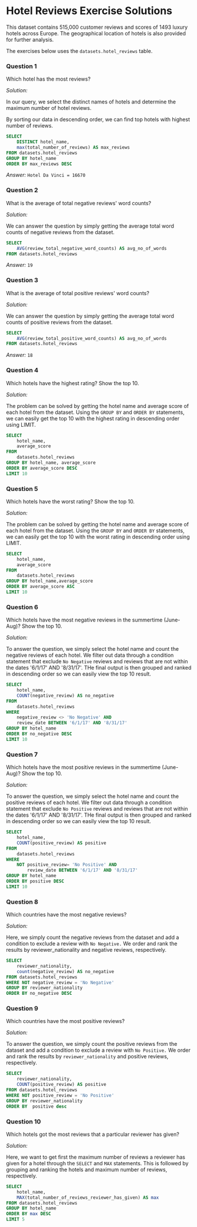 # Hotel Reviews Exercise Solutions

This dataset contains 515,000 customer reviews and scores of 1493 luxury hotels across Europe.
The geographical location of hotels is also provided for further analysis.

The exercises below uses the `datasets.hotel_reviews` table.

### Question 1
Which hotel has the most reviews?

*Solution:*

In our query, we select the distinct names of hotels and determine the maximum number of hotel reviews. 

By sorting our data in descending order, we can find top hotels with highest number of reviews.

```sql
SELECT 
    DISTINCT hotel_name,
    max(total_number_of_reviews) AS max_reviews
FROM datasets.hotel_reviews 
GROUP BY hotel_name
ORDER BY max_reviews DESC
```
*Answer:* `Hotel Da Vinci = 16670`

### Question 2
What is the average of total negative reviews' word counts?

*Solution:*

We can answer the question by simply getting the average total word counts of negative reviews from the dataset.
```sql
SELECT 
    AVG(review_total_negative_word_counts) AS avg_no_of_words
FROM datasets.hotel_reviews
```
*Answer:* `19`

### Question 3
What is the average of total positive reviews' word counts?

*Solution:*

We can answer the question by simply getting the average total word counts of positive reviews from the dataset.
```sql
SELECT 
    AVG(review_total_positive_word_counts) AS avg_no_of_words
FROM datasets.hotel_reviews
```
*Answer:* `18`

### Question 4
Which hotels have the highest rating? Show the top 10.

*Solution:*

The problem can be solved by getting the hotel name and average score of each hotel from the dataset. Using the `GROUP BY` and `ORDER BY` statements, we can easily get the top 10 with the highest rating in descending order using LIMIT.

```sql
SELECT
    hotel_name, 
    average_score
FROM 
    datasets.hotel_reviews 
GROUP BY hotel_name, average_score 
ORDER BY average_score DESC 
LIMIT 10
```

### Question 5
Which hotels have the worst rating? Show the top 10.

*Solution:*

The problem can be solved by getting the hotel name and average score of each hotel from the dataset. Using the `GROUP BY` and `ORDER BY` statements, we can easily get the top 10 with the worst rating in descending order using LIMIT.

```sql
SELECT 
    hotel_name, 
    average_score 
FROM 
    datasets.hotel_reviews 
GROUP BY hotel_name,average_score
ORDER BY average_score ASC
LIMIT 10
```

### Question 6
Which hotels have the most negative reviews in the summertime (June-Aug)? Show the top 10.

*Solution:*

To answer the question, we simply select the hotel name and count the negative reviews of each hotel. We filter out data through a condition statement that exclude `No Negative` reviews and reviews that are not within the dates '6/1/17' AND '8/31/17'. THe final output is then grouped and ranked in descending order so we can easily view the top 10 result.

```sql
SELECT 
    hotel_name, 
    COUNT(negative_review) AS no_negative 
FROM
    datasets.hotel_reviews 
WHERE 
    negative_review <> 'No Negative' AND 
    review_date BETWEEN '6/1/17' AND '8/31/17'
GROUP BY hotel_name
ORDER BY no_negative DESC
LIMIT 10
```

### Question 7
Which hotels have the most positive reviews in the summertime (June-Aug)? Show the top 10.

*Solution:*

To answer the question, we simply select the hotel name and count the positive reviews of each hotel. We filter out data through a condition statement that exclude `No Positive` reviews and reviews that are not within the dates '6/1/17' AND '8/31/17'. THe final output is then grouped and ranked in descending order so we can easily view the top 10 result.
```sql
SELECT 
    hotel_name,
    COUNT(positive_review) AS positive 
FROM 
    datasets.hotel_reviews 
WHERE 
    NOT positive_review= 'No Positive' AND 
        review_date BETWEEN '6/1/17' AND '8/31/17'
GROUP BY hotel_name
ORDER BY positive DESC
LIMIT 10
```

### Question 8
Which countries have the most negative reviews?

*Solution:*

Here, we simply count the negative reviews from the dataset and add a condition to exclude a review with `No Negative.` We order and rank the results by reviewer_nationality and negative reviews, respectively.
```sql
SELECT 
    reviewer_nationality, 
    count(negative_review) AS no_negative
FROM datasets.hotel_reviews
WHERE NOT negative_review = 'No Negative'  
GROUP BY reviewer_nationality
ORDER BY no_negative DESC
```

### Question 9
Which countries have the most positive reviews?

*Solution:*

To answer the question, we simply count the positive reviews from the dataset and add a condition to exclude a review with `No Positive.` We order and rank the results by `reviewer_nationality` and positive reviews, respectively.
```sql
SELECT 
    reviewer_nationality, 
    COUNT(positive_review) AS positive
FROM datasets.hotel_reviews
WHERE NOT positive_review = 'No Positive'
GROUP BY reviewer_nationality
ORDER BY  positive desc
```

### Question 10
Which hotels got the most reviews that a particular reviewer has given?

*Solution:*

Here, we want to get first the maximum number of reviews a reviewer has given for a hotel through the `SELECT` and `MAX` statements. This is followed by grouping and ranking the hotels and maximum number of reviews, respectively.
```sql
SELECT 
    hotel_name, 
    MAX(total_number_of_reviews_reviewer_has_given) AS max
FROM datasets.hotel_reviews
GROUP BY hotel_name
ORDER BY max DESC
LIMIT 5
```
